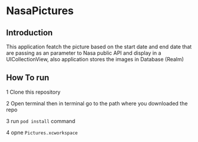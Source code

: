 # NasaPictures

## Introduction
This application featch the picture based on the start date and end date that are passing as an parameter to Nasa public API and display in a UICollectionView, also application stores the images in Database (Realm)

## How To run

1 Clone this repository 
 
2 Open terminal then in terminal go to the path where you downloaded the repo

3 run ``` pod install ``` command

4 opne ```Pictures.xcworkspace```

